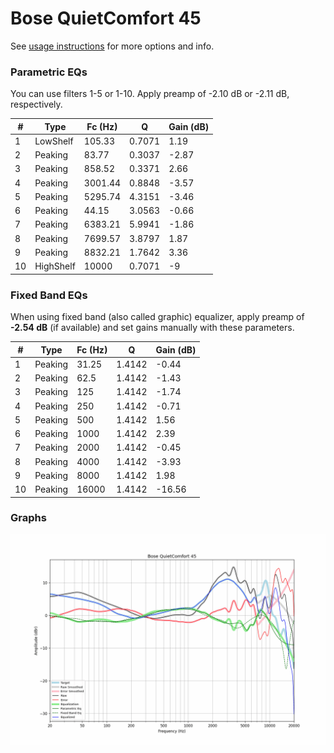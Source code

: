 # Bose QuietComfort 45
See [usage instructions](https://github.com/jaakkopasanen/AutoEq#usage) for more options and info.

### Parametric EQs
You can use filters 1-5 or 1-10. Apply preamp of -2.10 dB or -2.11 dB, respectively.

|   # | Type      |   Fc (Hz) |      Q |   Gain (dB) |
|-----|-----------|-----------|--------|-------------|
|   1 | LowShelf  |    105.33 | 0.7071 |        1.19 |
|   2 | Peaking   |     83.77 | 0.3037 |       -2.87 |
|   3 | Peaking   |    858.52 | 0.3371 |        2.66 |
|   4 | Peaking   |   3001.44 | 0.8848 |       -3.57 |
|   5 | Peaking   |   5295.74 | 4.3151 |       -3.46 |
|   6 | Peaking   |     44.15 | 3.0563 |       -0.66 |
|   7 | Peaking   |   6383.21 | 5.9941 |       -1.86 |
|   8 | Peaking   |   7699.57 | 3.8797 |        1.87 |
|   9 | Peaking   |   8832.21 | 1.7642 |        3.36 |
|  10 | HighShelf |  10000    | 0.7071 |       -9    |

### Fixed Band EQs
When using fixed band (also called graphic) equalizer, apply preamp of **-2.54 dB** (if available) and set gains manually with these parameters.

|   # | Type    |   Fc (Hz) |      Q |   Gain (dB) |
|-----|---------|-----------|--------|-------------|
|   1 | Peaking |     31.25 | 1.4142 |       -0.44 |
|   2 | Peaking |     62.5  | 1.4142 |       -1.43 |
|   3 | Peaking |    125    | 1.4142 |       -1.74 |
|   4 | Peaking |    250    | 1.4142 |       -0.71 |
|   5 | Peaking |    500    | 1.4142 |        1.56 |
|   6 | Peaking |   1000    | 1.4142 |        2.39 |
|   7 | Peaking |   2000    | 1.4142 |       -0.45 |
|   8 | Peaking |   4000    | 1.4142 |       -3.93 |
|   9 | Peaking |   8000    | 1.4142 |        1.98 |
|  10 | Peaking |  16000    | 1.4142 |      -16.56 |

### Graphs
![](./Bose%20QuietComfort%2045.png)
